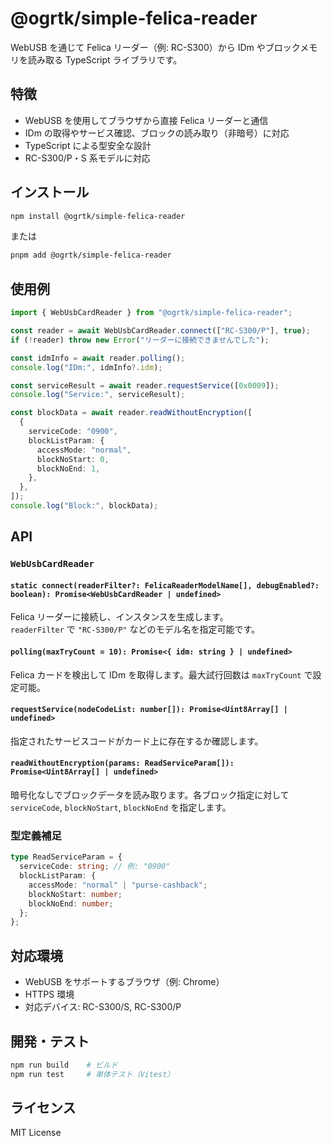 # @ogrtk/simple-felica-reader

WebUSB を通じて Felica リーダー（例: RC-S300）から IDm やブロックメモリを読み取る TypeScript ライブラリです。

## 特徴

- WebUSB を使用してブラウザから直接 Felica リーダーと通信
- IDm の取得やサービス確認、ブロックの読み取り（非暗号）に対応
- TypeScript による型安全な設計
- RC-S300/P・S 系モデルに対応

## インストール

```bash
npm install @ogrtk/simple-felica-reader
```

または

```bash
pnpm add @ogrtk/simple-felica-reader
```

## 使用例

```ts
import { WebUsbCardReader } from "@ogrtk/simple-felica-reader";

const reader = await WebUsbCardReader.connect(["RC-S300/P"], true);
if (!reader) throw new Error("リーダーに接続できませんでした");

const idmInfo = await reader.polling();
console.log("IDm:", idmInfo?.idm);

const serviceResult = await reader.requestService([0x0009]);
console.log("Service:", serviceResult);

const blockData = await reader.readWithoutEncryption([
  {
    serviceCode: "0900",
    blockListParam: {
      accessMode: "normal",
      blockNoStart: 0,
      blockNoEnd: 1,
    },
  },
]);
console.log("Block:", blockData);
```

## API

### `WebUsbCardReader`

#### `static connect(readerFilter?: FelicaReaderModelName[], debugEnabled?: boolean): Promise<WebUsbCardReader | undefined>`

Felica リーダーに接続し、インスタンスを生成します。  
`readerFilter` で `"RC-S300/P"` などのモデル名を指定可能です。

#### `polling(maxTryCount = 10): Promise<{ idm: string } | undefined>`

Felica カードを検出して IDm を取得します。最大試行回数は `maxTryCount` で設定可能。

#### `requestService(nodeCodeList: number[]): Promise<Uint8Array[] | undefined>`

指定されたサービスコードがカード上に存在するか確認します。

#### `readWithoutEncryption(params: ReadServiceParam[]): Promise<Uint8Array[] | undefined>`

暗号化なしでブロックデータを読み取ります。各ブロック指定に対して `serviceCode`, `blockNoStart`, `blockNoEnd` を指定します。

### 型定義補足

```ts
type ReadServiceParam = {
  serviceCode: string; // 例: "0900"
  blockListParam: {
    accessMode: "normal" | "purse-cashback";
    blockNoStart: number;
    blockNoEnd: number;
  };
};
```

## 対応環境

- WebUSB をサポートするブラウザ（例: Chrome）
- HTTPS 環境
- 対応デバイス: RC-S300/S, RC-S300/P

## 開発・テスト

```bash
npm run build    # ビルド
npm run test     # 単体テスト（Vitest）
```

## ライセンス

MIT License
